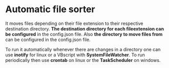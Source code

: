 # Automatic file sorter

It moves files depending on their file extension to their respective destination directory. **The destination directory for each fileextension can be configured** in the config.json file. Also **the directory to move files from** can be configured in the config.json file.

To run it automatically whenever there are changes in a directory one can use **inotify** for linux or a VBscript with **SystemFileWatcher**. To run periodically then use **crontab** on linux or the **TaskScheduler** on windows.

